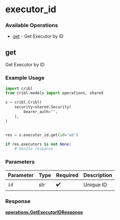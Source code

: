 # executor_id

### Available Operations

* [get](#get) - Get Executor by ID

## get

Get Executor by ID

### Example Usage

```python
import cribl
from cribl.models import operations, shared

s = cribl.Cribl(
    security=shared.Security(
        bearer_auth="",
    ),
)


res = s.executor_id.get(id='ad')

if res.executors is not None:
    # handle response
```

### Parameters

| Parameter          | Type               | Required           | Description        |
| ------------------ | ------------------ | ------------------ | ------------------ |
| `id`               | *str*              | :heavy_check_mark: | Unique ID          |


### Response

**[operations.GetExecutorIDResponse](../../models/operations/getexecutoridresponse.md)**

